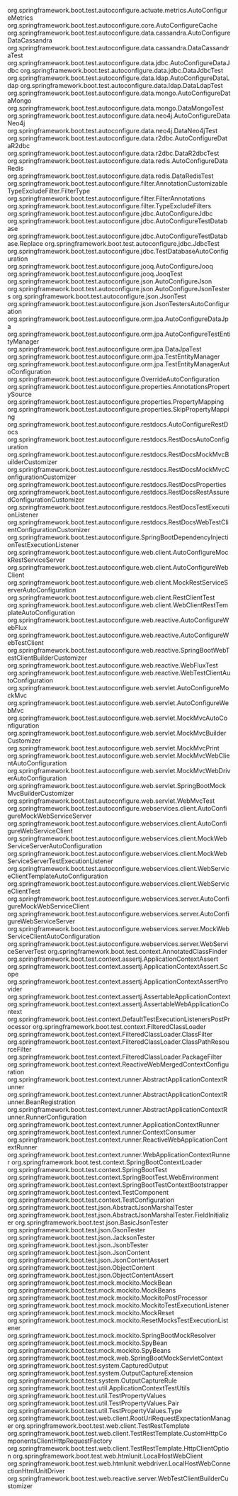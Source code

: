 org.springframework.boot.test.autoconfigure.actuate.metrics.AutoConfigureMetrics
org.springframework.boot.test.autoconfigure.core.AutoConfigureCache
org.springframework.boot.test.autoconfigure.data.cassandra.AutoConfigureDataCassandra
org.springframework.boot.test.autoconfigure.data.cassandra.DataCassandraTest
org.springframework.boot.test.autoconfigure.data.jdbc.AutoConfigureDataJdbc
org.springframework.boot.test.autoconfigure.data.jdbc.DataJdbcTest
org.springframework.boot.test.autoconfigure.data.ldap.AutoConfigureDataLdap
org.springframework.boot.test.autoconfigure.data.ldap.DataLdapTest
org.springframework.boot.test.autoconfigure.data.mongo.AutoConfigureDataMongo
org.springframework.boot.test.autoconfigure.data.mongo.DataMongoTest
org.springframework.boot.test.autoconfigure.data.neo4j.AutoConfigureDataNeo4j
org.springframework.boot.test.autoconfigure.data.neo4j.DataNeo4jTest
org.springframework.boot.test.autoconfigure.data.r2dbc.AutoConfigureDataR2dbc
org.springframework.boot.test.autoconfigure.data.r2dbc.DataR2dbcTest
org.springframework.boot.test.autoconfigure.data.redis.AutoConfigureDataRedis
org.springframework.boot.test.autoconfigure.data.redis.DataRedisTest
org.springframework.boot.test.autoconfigure.filter.AnnotationCustomizableTypeExcludeFilter.FilterType
org.springframework.boot.test.autoconfigure.filter.FilterAnnotations
org.springframework.boot.test.autoconfigure.filter.TypeExcludeFilters
org.springframework.boot.test.autoconfigure.jdbc.AutoConfigureJdbc
org.springframework.boot.test.autoconfigure.jdbc.AutoConfigureTestDatabase
org.springframework.boot.test.autoconfigure.jdbc.AutoConfigureTestDatabase.Replace
org.springframework.boot.test.autoconfigure.jdbc.JdbcTest
org.springframework.boot.test.autoconfigure.jdbc.TestDatabaseAutoConfiguration
org.springframework.boot.test.autoconfigure.jooq.AutoConfigureJooq
org.springframework.boot.test.autoconfigure.jooq.JooqTest
org.springframework.boot.test.autoconfigure.json.AutoConfigureJson
org.springframework.boot.test.autoconfigure.json.AutoConfigureJsonTesters
org.springframework.boot.test.autoconfigure.json.JsonTest
org.springframework.boot.test.autoconfigure.json.JsonTestersAutoConfiguration
org.springframework.boot.test.autoconfigure.orm.jpa.AutoConfigureDataJpa
org.springframework.boot.test.autoconfigure.orm.jpa.AutoConfigureTestEntityManager
org.springframework.boot.test.autoconfigure.orm.jpa.DataJpaTest
org.springframework.boot.test.autoconfigure.orm.jpa.TestEntityManager
org.springframework.boot.test.autoconfigure.orm.jpa.TestEntityManagerAutoConfiguration
org.springframework.boot.test.autoconfigure.OverrideAutoConfiguration
org.springframework.boot.test.autoconfigure.properties.AnnotationsPropertySource
org.springframework.boot.test.autoconfigure.properties.PropertyMapping
org.springframework.boot.test.autoconfigure.properties.SkipPropertyMapping
org.springframework.boot.test.autoconfigure.restdocs.AutoConfigureRestDocs
org.springframework.boot.test.autoconfigure.restdocs.RestDocsAutoConfiguration
org.springframework.boot.test.autoconfigure.restdocs.RestDocsMockMvcBuilderCustomizer
org.springframework.boot.test.autoconfigure.restdocs.RestDocsMockMvcConfigurationCustomizer
org.springframework.boot.test.autoconfigure.restdocs.RestDocsProperties
org.springframework.boot.test.autoconfigure.restdocs.RestDocsRestAssuredConfigurationCustomizer
org.springframework.boot.test.autoconfigure.restdocs.RestDocsTestExecutionListener
org.springframework.boot.test.autoconfigure.restdocs.RestDocsWebTestClientConfigurationCustomizer
org.springframework.boot.test.autoconfigure.SpringBootDependencyInjectionTestExecutionListener
org.springframework.boot.test.autoconfigure.web.client.AutoConfigureMockRestServiceServer
org.springframework.boot.test.autoconfigure.web.client.AutoConfigureWebClient
org.springframework.boot.test.autoconfigure.web.client.MockRestServiceServerAutoConfiguration
org.springframework.boot.test.autoconfigure.web.client.RestClientTest
org.springframework.boot.test.autoconfigure.web.client.WebClientRestTemplateAutoConfiguration
org.springframework.boot.test.autoconfigure.web.reactive.AutoConfigureWebFlux
org.springframework.boot.test.autoconfigure.web.reactive.AutoConfigureWebTestClient
org.springframework.boot.test.autoconfigure.web.reactive.SpringBootWebTestClientBuilderCustomizer
org.springframework.boot.test.autoconfigure.web.reactive.WebFluxTest
org.springframework.boot.test.autoconfigure.web.reactive.WebTestClientAutoConfiguration
org.springframework.boot.test.autoconfigure.web.servlet.AutoConfigureMockMvc
org.springframework.boot.test.autoconfigure.web.servlet.AutoConfigureWebMvc
org.springframework.boot.test.autoconfigure.web.servlet.MockMvcAutoConfiguration
org.springframework.boot.test.autoconfigure.web.servlet.MockMvcBuilderCustomizer
org.springframework.boot.test.autoconfigure.web.servlet.MockMvcPrint
org.springframework.boot.test.autoconfigure.web.servlet.MockMvcWebClientAutoConfiguration
org.springframework.boot.test.autoconfigure.web.servlet.MockMvcWebDriverAutoConfiguration
org.springframework.boot.test.autoconfigure.web.servlet.SpringBootMockMvcBuilderCustomizer
org.springframework.boot.test.autoconfigure.web.servlet.WebMvcTest
org.springframework.boot.test.autoconfigure.webservices.client.AutoConfigureMockWebServiceServer
org.springframework.boot.test.autoconfigure.webservices.client.AutoConfigureWebServiceClient
org.springframework.boot.test.autoconfigure.webservices.client.MockWebServiceServerAutoConfiguration
org.springframework.boot.test.autoconfigure.webservices.client.MockWebServiceServerTestExecutionListener
org.springframework.boot.test.autoconfigure.webservices.client.WebServiceClientTemplateAutoConfiguration
org.springframework.boot.test.autoconfigure.webservices.client.WebServiceClientTest
org.springframework.boot.test.autoconfigure.webservices.server.AutoConfigureMockWebServiceClient
org.springframework.boot.test.autoconfigure.webservices.server.AutoConfigureWebServiceServer
org.springframework.boot.test.autoconfigure.webservices.server.MockWebServiceClientAutoConfiguration
org.springframework.boot.test.autoconfigure.webservices.server.WebServiceServerTest
org.springframework.boot.test.context.AnnotatedClassFinder
org.springframework.boot.test.context.assertj.ApplicationContextAssert
org.springframework.boot.test.context.assertj.ApplicationContextAssert.Scope
org.springframework.boot.test.context.assertj.ApplicationContextAssertProvider
org.springframework.boot.test.context.assertj.AssertableApplicationContext
org.springframework.boot.test.context.assertj.AssertableWebApplicationContext
org.springframework.boot.test.context.DefaultTestExecutionListenersPostProcessor
org.springframework.boot.test.context.FilteredClassLoader
org.springframework.boot.test.context.FilteredClassLoader.ClassFilter
org.springframework.boot.test.context.FilteredClassLoader.ClassPathResourceFilter
org.springframework.boot.test.context.FilteredClassLoader.PackageFilter
org.springframework.boot.test.context.ReactiveWebMergedContextConfiguration
org.springframework.boot.test.context.runner.AbstractApplicationContextRunner
org.springframework.boot.test.context.runner.AbstractApplicationContextRunner.BeanRegistration
org.springframework.boot.test.context.runner.AbstractApplicationContextRunner.RunnerConfiguration
org.springframework.boot.test.context.runner.ApplicationContextRunner
org.springframework.boot.test.context.runner.ContextConsumer
org.springframework.boot.test.context.runner.ReactiveWebApplicationContextRunner
org.springframework.boot.test.context.runner.WebApplicationContextRunner
org.springframework.boot.test.context.SpringBootContextLoader
org.springframework.boot.test.context.SpringBootTest
org.springframework.boot.test.context.SpringBootTest.WebEnvironment
org.springframework.boot.test.context.SpringBootTestContextBootstrapper
org.springframework.boot.test.context.TestComponent
org.springframework.boot.test.context.TestConfiguration
org.springframework.boot.test.json.AbstractJsonMarshalTester
org.springframework.boot.test.json.AbstractJsonMarshalTester.FieldInitializer
org.springframework.boot.test.json.BasicJsonTester
org.springframework.boot.test.json.GsonTester
org.springframework.boot.test.json.JacksonTester
org.springframework.boot.test.json.JsonbTester
org.springframework.boot.test.json.JsonContent
org.springframework.boot.test.json.JsonContentAssert
org.springframework.boot.test.json.ObjectContent
org.springframework.boot.test.json.ObjectContentAssert
org.springframework.boot.test.mock.mockito.MockBean
org.springframework.boot.test.mock.mockito.MockBeans
org.springframework.boot.test.mock.mockito.MockitoPostProcessor
org.springframework.boot.test.mock.mockito.MockitoTestExecutionListener
org.springframework.boot.test.mock.mockito.MockReset
org.springframework.boot.test.mock.mockito.ResetMocksTestExecutionListener
org.springframework.boot.test.mock.mockito.SpringBootMockResolver
org.springframework.boot.test.mock.mockito.SpyBean
org.springframework.boot.test.mock.mockito.SpyBeans
org.springframework.boot.test.mock.web.SpringBootMockServletContext
org.springframework.boot.test.system.CapturedOutput
org.springframework.boot.test.system.OutputCaptureExtension
org.springframework.boot.test.system.OutputCaptureRule
org.springframework.boot.test.util.ApplicationContextTestUtils
org.springframework.boot.test.util.TestPropertyValues
org.springframework.boot.test.util.TestPropertyValues.Pair
org.springframework.boot.test.util.TestPropertyValues.Type
org.springframework.boot.test.web.client.RootUriRequestExpectationManager
org.springframework.boot.test.web.client.TestRestTemplate
org.springframework.boot.test.web.client.TestRestTemplate.CustomHttpComponentsClientHttpRequestFactory
org.springframework.boot.test.web.client.TestRestTemplate.HttpClientOption
org.springframework.boot.test.web.htmlunit.LocalHostWebClient
org.springframework.boot.test.web.htmlunit.webdriver.LocalHostWebConnectionHtmlUnitDriver
org.springframework.boot.test.web.reactive.server.WebTestClientBuilderCustomizer